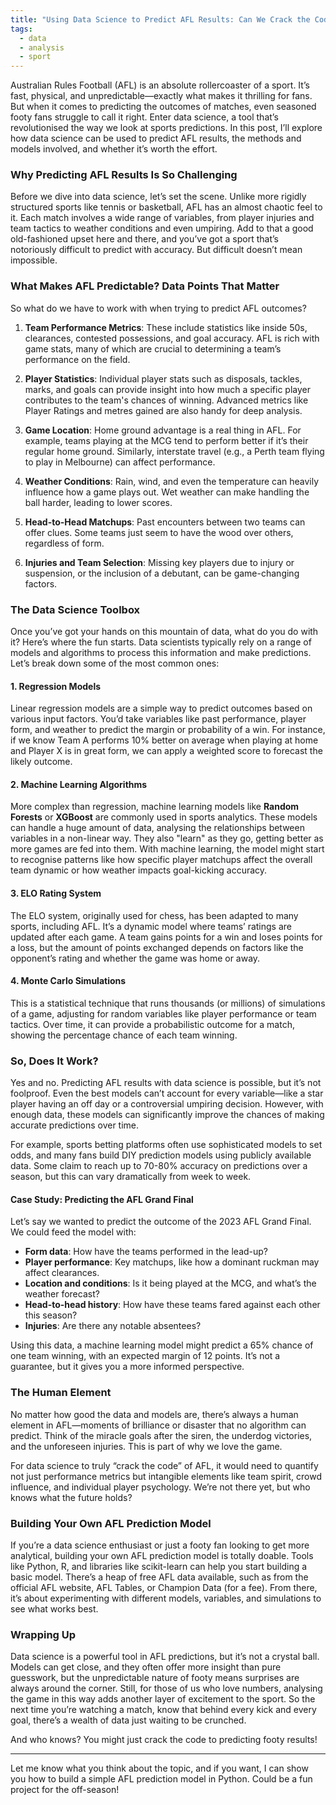 ```yaml
---
title: "Using Data Science to Predict AFL Results: Can We Crack the Code?"
tags:
  - data
  - analysis
  - sport
---
```

Australian Rules Football (AFL) is an absolute rollercoaster of a sport. It’s fast, physical, and unpredictable—exactly what makes it thrilling for fans. But when it comes to predicting the outcomes of matches, even seasoned footy fans struggle to call it right. Enter data science, a tool that’s revolutionised the way we look at sports predictions. In this post, I’ll explore how data science can be used to predict AFL results, the methods and models involved, and whether it’s worth the effort.

### Why Predicting AFL Results Is So Challenging

Before we dive into data science, let’s set the scene. Unlike more rigidly structured sports like tennis or basketball, AFL has an almost chaotic feel to it. Each match involves a wide range of variables, from player injuries and team tactics to weather conditions and even umpiring. Add to that a good old-fashioned upset here and there, and you’ve got a sport that’s notoriously difficult to predict with accuracy. But difficult doesn’t mean impossible.

### What Makes AFL Predictable? Data Points That Matter

So what do we have to work with when trying to predict AFL outcomes?

1. **Team Performance Metrics**: These include statistics like inside 50s, clearances, contested possessions, and goal accuracy. AFL is rich with game stats, many of which are crucial to determining a team’s performance on the field.
   
2. **Player Statistics**: Individual player stats such as disposals, tackles, marks, and goals can provide insight into how much a specific player contributes to the team's chances of winning. Advanced metrics like Player Ratings and metres gained are also handy for deep analysis.

3. **Game Location**: Home ground advantage is a real thing in AFL. For example, teams playing at the MCG tend to perform better if it’s their regular home ground. Similarly, interstate travel (e.g., a Perth team flying to play in Melbourne) can affect performance.

4. **Weather Conditions**: Rain, wind, and even the temperature can heavily influence how a game plays out. Wet weather can make handling the ball harder, leading to lower scores.

5. **Head-to-Head Matchups**: Past encounters between two teams can offer clues. Some teams just seem to have the wood over others, regardless of form.

6. **Injuries and Team Selection**: Missing key players due to injury or suspension, or the inclusion of a debutant, can be game-changing factors.

### The Data Science Toolbox

Once you’ve got your hands on this mountain of data, what do you do with it? Here’s where the fun starts. Data scientists typically rely on a range of models and algorithms to process this information and make predictions. Let’s break down some of the most common ones:

#### 1. **Regression Models**
Linear regression models are a simple way to predict outcomes based on various input factors. You’d take variables like past performance, player form, and weather to predict the margin or probability of a win. For instance, if we know Team A performs 10% better on average when playing at home and Player X is in great form, we can apply a weighted score to forecast the likely outcome.

#### 2. **Machine Learning Algorithms**
More complex than regression, machine learning models like **Random Forests** or **XGBoost** are commonly used in sports analytics. These models can handle a huge amount of data, analysing the relationships between variables in a non-linear way. They also "learn" as they go, getting better as more games are fed into them. With machine learning, the model might start to recognise patterns like how specific player matchups affect the overall team dynamic or how weather impacts goal-kicking accuracy.

#### 3. **ELO Rating System**
The ELO system, originally used for chess, has been adapted to many sports, including AFL. It’s a dynamic model where teams’ ratings are updated after each game. A team gains points for a win and loses points for a loss, but the amount of points exchanged depends on factors like the opponent’s rating and whether the game was home or away.

#### 4. **Monte Carlo Simulations**
This is a statistical technique that runs thousands (or millions) of simulations of a game, adjusting for random variables like player performance or team tactics. Over time, it can provide a probabilistic outcome for a match, showing the percentage chance of each team winning.

### So, Does It Work?

Yes and no. Predicting AFL results with data science is possible, but it’s not foolproof. Even the best models can’t account for every variable—like a star player having an off day or a controversial umpiring decision. However, with enough data, these models can significantly improve the chances of making accurate predictions over time.

For example, sports betting platforms often use sophisticated models to set odds, and many fans build DIY prediction models using publicly available data. Some claim to reach up to 70-80% accuracy on predictions over a season, but this can vary dramatically from week to week.

#### Case Study: Predicting the AFL Grand Final
Let’s say we wanted to predict the outcome of the 2023 AFL Grand Final. We could feed the model with:
- **Form data**: How have the teams performed in the lead-up?  
- **Player performance**: Key matchups, like how a dominant ruckman may affect clearances.  
- **Location and conditions**: Is it being played at the MCG, and what’s the weather forecast?  
- **Head-to-head history**: How have these teams fared against each other this season?  
- **Injuries**: Are there any notable absentees?

Using this data, a machine learning model might predict a 65% chance of one team winning, with an expected margin of 12 points. It’s not a guarantee, but it gives you a more informed perspective.

### The Human Element

No matter how good the data and models are, there’s always a human element in AFL—moments of brilliance or disaster that no algorithm can predict. Think of the miracle goals after the siren, the underdog victories, and the unforeseen injuries. This is part of why we love the game. 

For data science to truly “crack the code” of AFL, it would need to quantify not just performance metrics but intangible elements like team spirit, crowd influence, and individual player psychology. We’re not there yet, but who knows what the future holds?

### Building Your Own AFL Prediction Model

If you’re a data science enthusiast or just a footy fan looking to get more analytical, building your own AFL prediction model is totally doable. Tools like Python, R, and libraries like scikit-learn can help you start building a basic model. There’s a heap of free AFL data available, such as from the official AFL website, AFL Tables, or Champion Data (for a fee). From there, it’s about experimenting with different models, variables, and simulations to see what works best.

### Wrapping Up

Data science is a powerful tool in AFL predictions, but it’s not a crystal ball. Models can get close, and they often offer more insight than pure guesswork, but the unpredictable nature of footy means surprises are always around the corner. Still, for those of us who love numbers, analysing the game in this way adds another layer of excitement to the sport. So the next time you’re watching a match, know that behind every kick and every goal, there’s a wealth of data just waiting to be crunched.

And who knows? You might just crack the code to predicting footy results!

---

Let me know what you think about the topic, and if you want, I can show you how to build a simple AFL prediction model in Python. Could be a fun project for the off-season!